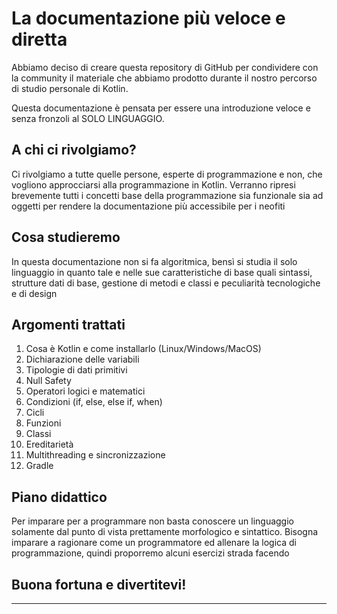 # La documentazione più veloce e diretta
Abbiamo deciso di creare questa repository di GitHub per condividere con la community il materiale
che abbiamo prodotto durante il nostro percorso di studio personale di Kotlin. 

Questa documentazione è pensata per essere una introduzione veloce e senza fronzoli al SOLO LINGUAGGIO.


## A chi ci rivolgiamo?
Ci rivolgiamo a tutte quelle persone, esperte di programmazione e non, che vogliono
approcciarsi alla programmazione in Kotlin. Verranno ripresi brevemente tutti i concetti
base della programmazione sia funzionale sia ad oggetti per rendere la documentazione
più accessibile per i neofiti

## Cosa studieremo
In questa documentazione non si fa algoritmica, bensì si studia il solo linguaggio in quanto tale e
nelle sue caratteristiche di base quali sintassi, strutture dati di base, gestione di metodi e classi e 
peculiarità tecnologiche e di design

## Argomenti trattati
1. Cosa è Kotlin e come installarlo (Linux/Windows/MacOS)
2. Dichiarazione delle variabili
3. Tipologie di dati primitivi
4. Null Safety
5. Operatori logici e matematici
6. Condizioni (if, else, else if, when)
7. Cicli
8. Funzioni
9. Classi
10. Ereditarietà
11. Multithreading e sincronizzazione 
12. Gradle

## Piano didattico
Per imparare per a programmare non basta conoscere un linguaggio solamente dal punto di vista prettamente
morfologico e sintattico. Bisogna imparare a ragionare come un programmatore ed allenare la logica di
programmazione, quindi proporremo alcuni esercizi strada facendo

## Buona fortuna e divertitevi!
***

